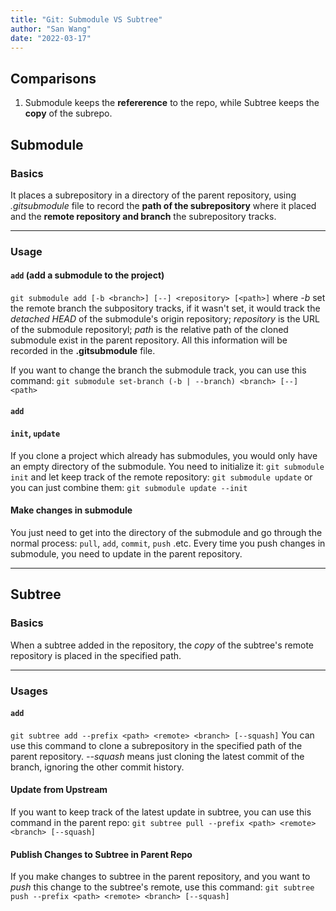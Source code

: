 ```yaml
---
title: "Git: Submodule VS Subtree"
author: "San Wang"
date: "2022-03-17"
---
```


## Comparisons

1. Submodule keeps the **refererence** to the repo, while Subtree keeps the **copy** of the subrepo.

## Submodule

### Basics

It places a subrepository in a directory of the parent repository, using *.gitsubmodule* file to record the **path of the subrepository** where it placed and the **remote repository and branch** the subrepository tracks.
***

### Usage

#### `add` (add a submodule to the project)

`git submodule add [-b <branch>] [--] <repository> [<path>]`
where *-b* set the remote branch the subpository tracks, if it wasn't set, it would track the *detached HEAD* of the submodule's origin repository;
*repository* is the URL of the submodule repositoryl;
*path* is the relative path of the cloned submodule exist in the parent repository.
All this information will be recorded in the **.gitsubmodule** file.

If you want to change the branch the submodule track, you can use this command:
`git submodule set-branch (-b | --branch) <branch> [--] <path>`

#### `add`

#### `init`, `update`

If you clone a project which already has submodules, you would only have an empty directory of the submodule. You need to initialize it:
`git submodule init`
and let keep track of the remote repository:
`git submodule update`
or you can just combine them:
`git submodule update --init`

#### Make changes in submodule

You just need to get into the directory of the submodule and go through the normal process:
`pull`, `add`, `commit`, `push` .etc.
Every time you push changes in submodule, you need to update in the parent repository.
***

## Subtree

### Basics

When a subtree added in the repository, the *copy* of the subtree's remote repository is placed in the specified path.
***

### Usages

#### `add`

`git subtree add --prefix <path> <remote> <branch> [--squash]`
You can use this command to clone a subrepository in the specified path of the parent repository. *--squash* means just cloning the latest commit of the branch, ignoring the other
commit history.

#### Update from Upstream

If you want to keep track of the latest update in subtree, you can use this command in the parent repo:
`git subtree pull --prefix <path> <remote> <branch> [--squash]`

#### Publish Changes to Subtree in Parent Repo

If you make changes to subtree in the parent repository, and you want to *push* this change to the subtree's remote, use this command:
`git subtree push --prefix <path> <remote> <branch> [--squash]`
